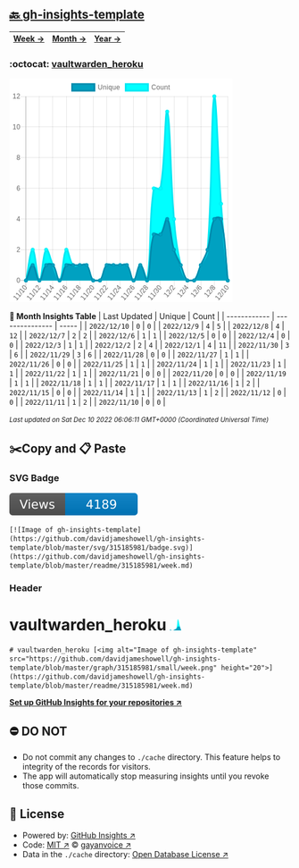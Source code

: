 ## [🔙 gh-insights-template](https://github.com/davidjameshowell/gh-insights-template)
| [**Week →**](https://github.com/davidjameshowell/gh-insights-template/blob/master/readme/315185981/week.md) | [**Month →**](https://github.com/davidjameshowell/gh-insights-template/blob/master/readme/315185981/month.md) | [**Year →**](https://github.com/davidjameshowell/gh-insights-template/blob/master/readme/315185981/year.md) |
 | ------------ | --------------- | ----- |

### :octocat: [vaultwarden_heroku](https://github.com/davidjameshowell/vaultwarden_heroku)
![Image of gh-insights-template](https://github.com/davidjameshowell/gh-insights-template/blob/master/graph/315185981/large/month.png)

**:calendar: Month Insights Table**
| Last Updated | Unique | Count |
 | ------------ | --------------- | ----- |
 | `2022/12/10` |  `0` | `0` |
 | `2022/12/9` |  `4` | `5` |
 | `2022/12/8` |  `4` | `12` |
 | `2022/12/7` |  `2` | `2` |
 | `2022/12/6` |  `1` | `1` |
 | `2022/12/5` |  `0` | `0` |
 | `2022/12/4` |  `0` | `0` |
 | `2022/12/3` |  `1` | `1` |
 | `2022/12/2` |  `2` | `4` |
 | `2022/12/1` |  `4` | `11` |
 | `2022/11/30` |  `3` | `6` |
 | `2022/11/29` |  `3` | `6` |
 | `2022/11/28` |  `0` | `0` |
 | `2022/11/27` |  `1` | `1` |
 | `2022/11/26` |  `0` | `0` |
 | `2022/11/25` |  `1` | `1` |
 | `2022/11/24` |  `1` | `1` |
 | `2022/11/23` |  `1` | `1` |
 | `2022/11/22` |  `1` | `1` |
 | `2022/11/21` |  `0` | `0` |
 | `2022/11/20` |  `0` | `0` |
 | `2022/11/19` |  `1` | `1` |
 | `2022/11/18` |  `1` | `1` |
 | `2022/11/17` |  `1` | `1` |
 | `2022/11/16` |  `1` | `2` |
 | `2022/11/15` |  `0` | `0` |
 | `2022/11/14` |  `1` | `1` |
 | `2022/11/13` |  `1` | `2` |
 | `2022/11/12` |  `0` | `0` |
 | `2022/11/11` |  `1` | `2` |
 | `2022/11/10` |  `0` | `0` |

<small><i>Last updated on Sat Dec 10 2022 06:06:11 GMT+0000 (Coordinated Universal Time)</i></small>

## ✂️Copy and 📋 Paste
### SVG Badge
[![Image of gh-insights-template](https://github.com/davidjameshowell/gh-insights-template/blob/master/svg/315185981/badge.svg)](https://github.com/davidjameshowell/gh-insights-template/blob/master/readme/315185981/week.md)
```readme
[![Image of gh-insights-template](https://github.com/davidjameshowell/gh-insights-template/blob/master/svg/315185981/badge.svg)](https://github.com/davidjameshowell/gh-insights-template/blob/master/readme/315185981/week.md)
```
### Header
# vaultwarden_heroku [<img alt="Image of gh-insights-template" src="https://github.com/davidjameshowell/gh-insights-template/blob/master/graph/315185981/small/week.png" height="20">](https://github.com/davidjameshowell/gh-insights-template/blob/master/readme/315185981/week.md)
```readme
# vaultwarden_heroku [<img alt="Image of gh-insights-template" src="https://github.com/davidjameshowell/gh-insights-template/blob/master/graph/315185981/small/week.png" height="20">](https://github.com/davidjameshowell/gh-insights-template/blob/master/readme/315185981/week.md)
```
[**Set up GitHub Insights for your repositories ↗️**](https://github.com/gayanvoice/github-insights)
## ⛔ DO NOT
- Do not commit any changes to `./cache` directory. This feature helps to integrity of the records for visitors.
- The app will automatically stop measuring insights until you revoke those commits.
## 📄 License
- Powered by: [GitHub Insights ↗️](https://github.com/gayanvoice/github-insights)
- Code: [MIT ↗️](./LICENSE) © [gayanvoice ↗️](https://github.com/gayanvoice)
- Data in the `./cache` directory: [Open Database License ↗️](https://opendatacommons.org/licenses/odbl/1-0/)